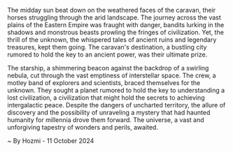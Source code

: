 
The midday sun beat down on the weathered faces of the caravan, their horses struggling through the arid landscape. The journey across the vast plains of the Eastern Empire was fraught with danger, bandits lurking in the shadows and monstrous beasts prowling the fringes of civilization. Yet, the thrill of the unknown, the whispered tales of ancient ruins and legendary treasures, kept them going. The caravan's destination, a bustling city rumored to hold the key to an ancient power, was their ultimate prize.

The starship, a shimmering beacon against the backdrop of a swirling nebula, cut through the vast emptiness of interstellar space. The crew, a motley band of explorers and scientists, braced themselves for the unknown. They sought a planet rumored to hold the key to understanding a lost civilization, a civilization that might hold the secrets to achieving intergalactic peace. Despite the dangers of uncharted territory, the allure of discovery and the possibility of unraveling a mystery that had haunted humanity for millennia drove them forward. The universe, a vast and unforgiving tapestry of wonders and perils, awaited. 

~ By Hozmi - 11 October 2024
